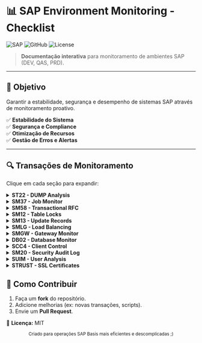 # 📊 SAP Environment Monitoring - Checklist  

![SAP](https://img.shields.io/badge/SAP-0FAAFF?style=for-the-badge&logo=sap&logoColor=white)
![GitHub](https://img.shields.io/badge/GitHub-Repository-181717?style=for-the-badge&logo=github)
![License](https://img.shields.io/badge/License-MIT-green?style=for-the-badge)

> **Documentação interativa** para monitoramento de ambientes SAP (DEV, QAS, PRD).  

---

## 📌 Objetivo  
Garantir a estabilidade, segurança e desempenho de sistemas SAP através de monitoramento proativo.  

✅ **Estabilidade do Sistema**  
✅ **Segurança e Compliance**  
✅ **Otimização de Recursos**  
✅ **Gestão de Erros e Alertas**  

---

## 🔍 Transações de Monitoramento  

Clique em cada seção para expandir:  

<details>
<summary><b>ST22 - DUMP Analysis</b></summary>

### 📋 Visão Geral  
Exibe dumps de erro (ABAP runtime errors).  

### 🎯 Valores de Referência  
- **Dumps críticos**: ≤ 5 por dia (por ambiente)  
- *Ambiente DEV*: ≤ 10 (durante desenvolvimento)  

### 🛠 Monitoramento Recomendado  
- Verificar **diariamente** dumps críticos.  
- Configurar alertas via **CCMS (RZ20)**.  
- Ações: Corrigir programas com falhas recorrentes.  

### ⚠️ Riscos  
- Dumps não tratados podem causar instabilidade.  

</details>

<details>
<summary><b>SM37 - Job Monitor</b></summary>

### 📋 Visão Geral  
Monitora jobs em execução/histórico.  

### 🎯 Valores de Referência  
- **Jobs críticos**: 0% de falha  
- **Jobs não-críticos**: ≤ 5% de falha  

### 🛠 Monitoramento Recomendado  
- Filtrar jobs **cancelados/erros**.  
- Verificar **long-running jobs** (> 2 horas).  
- Ações: Reagendar jobs falhos.  

### ⚠️ Riscos  
- Jobs críticos parados impactam processos.  

</details>

<details>
<summary><b>SM58 - Transactional RFC</b></summary>

### 📋 Visão Geral  
Monitora erros de comunicação entre sistemas SAP (RFCs).  

### 🎯 Valores de Referência  
- **RFCs com erro**: 0  
- **RFCs "In Process"**: ≤ 1 hora de duração  

### 🛠 Monitoramento Recomendado  
- Verificar filas com status **"Error"**.  
- Ações: Reprocessar RFCs pendentes ou reiniciar conexões.  

### ⚠️ Riscos  
- RFCs travados podem paralisar integrações.  

</details>

<details>
<summary><b>SM12 - Table Locks</b></summary>

### 📋 Visão Geral  
Lista bloqueios de tabela no sistema.  

### 🎯 Valores de Referência  
- **Locks prolongados**: 0 (> 15 minutos)  

### 🛠 Monitoramento Recomendado  
- Identificar bloqueios com mais de **15 minutos**.  
- Ações: Contatar usuário ou encerrar bloqueios manualmente.  

### ⚠️ Riscos  
- Deadlocks podem afetar desempenho.  

</details>

<details>
<summary><b>SM13 - Update Records</b></summary>

### 📋 Visão Geral  
Monitora registros de atualização (V1/V2).  

### 🎯 Valores de Referência  
- **Updates falhos**: 0%  

### 🛠 Monitoramento Recomendado  
- Verificar updates com status **"Failed"**.  
- Ações: Reprocessar manualmente ou analisar logs.  

### ⚠️ Riscos  
- Updates não processados corrompem dados.  

</details>

<details>
<summary><b>SMLG - Load Balancing</b></summary>

### 📋 Visão Geral  
Gerencia distribuição de carga entre servidores.  

### 🎯 Valores de Referência  
- **Desequilíbrio de carga**: < 10% entre servidores  

### 🛠 Monitoramento Recomendado  
- Verificar **overload** em servidores específicos.  
- Ações: Ajustar parâmetros de balanceamento.  

### ⚠️ Riscos  
- Desbalanceamento causa lentidão.  

</details>

<details>
<summary><b>SMGW - Gateway Monitor</b></summary>

### 📋 Visão Geral  
Monitora conexões do SAP Gateway.  

### 🎯 Valores de Referência  
- **Threads ocupadas**: < 90% de utilização  

### 🛠 Monitoramento Recomendado  
- Verificar **threads ocupadas**.  
- Ações: Reiniciar serviço se necessário.  

### ⚠️ Riscos  
- Gateway inativo impede comunicações externas.  

</details>

<details>
<summary><b>DB02 - Database Monitor</b></summary>

### 📋 Visão Geral  
Monitora saúde do banco de dados SAP.  

### 🎯 Valores de Referência  
- **Espaço em disco**: ≥ 20% livre  
- *Alerta crítico*: < 10% livre  

### 🛠 Monitoramento Recomendado  
- Checar alertas de **espaço em disco**.  
- Verificar status de **backups**.  

### ⚠️ Riscos  
- Falha no banco paralisa o sistema.  

</details>

<details>
<summary><b>SCC4 - Client Control</b></summary>

### 📋 Visão Geral  
Controla acessos a clientes SAP.  

### 🎯 Valores de Referência  
- **Mudanças não autorizadas**: 0  

### 🛠 Monitoramento Recomendado  
- Auditar **mudanças não autorizadas**.  
- Ações: Bloquear clientes em manutenção.  

### ⚠️ Riscos  
- Acessos indevidos violam compliance.  

</details>

<details>
<summary><b>SM20 - Security Audit Log</b></summary>

### 📋 Visão Geral  
Registra atividades de segurança.  

### 🎯 Valores de Referência  
- **Tentativas de login inválidas**: ≤ 5 por hora (por usuário)  
- *Alerta de ataque*: > 10 tentativas  

### 🛠 Monitoramento Recomendado  
- Buscar por **tentativas de login suspeitas**.  
- Ações: Reportar a equipe de segurança.  

### ⚠️ Riscos  
- Brechas de segurança não detectadas.  

</details>

<details>
<summary><b>SUIM - User Analysis</b></summary>

### 📋 Visão Geral  
Audita usuários e permissões.  

### 🎯 Valores de Referência  
- **Usuários inativos (>45 dias)**: 0 em PRD  
- **Usuários com SAP_ALL**: ≤ 5 (apenas administradores)  

### 🛠 Monitoramento Recomendado  
- Identificar usuários **inativos >45 dias**.  
- Checar atribuição de **SAP_ALL**.  

### ⚠️ Riscos  
- Privilégios excessivos aumentam riscos.  

</details>

<details>
<summary><b>STRUST - SSL Certificates</b></summary>

### 📋 Visão Geral  
Gerencia certificados digitais.  

### 🎯 Valores de Referência  
- **Certificados expirados**: 0  

### 🛠 Monitoramento Recomendado  
- Verificar **validade de certificados**.  
- Ações: Renovar antes da expiração.  

### ⚠️ Riscos  
- Certificados expirados quebram conexões.  

</details>


## 🚀 Como Contribuir  
1. Faça um **fork** do repositório.  
2. Adicione melhorias (ex: novas transações, scripts).  
3. Envie um **Pull Request**.  

📜 **Licença:** MIT  

<div align="center">
  <sub>Criado para operações SAP Basis mais eficientes e descomplicadas ;)</sub>  
</div>
